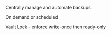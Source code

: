 
Centrally manage and automate backups

On demand or scheduled

Vault Lock - enforce write-once then ready-only